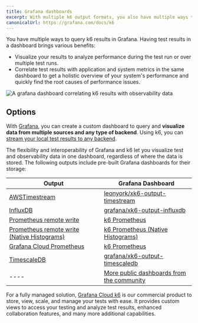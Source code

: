 ```yaml
---
title: Grafana dashboards
excerpt: With multiple k6 output formats, you also have multiple ways to visualize test results in a Grafana dashboard.
canonicalUrl: https://grafana.com/docs/k6
---
```


You have multiple ways to query k6 results in Grafana. 
Having test results in a dashboard brings various benefits:
- Visualize your results to analyze performance during the test run or over multiple test runs. 
- Correlate test results with application and system metrics in the same dashboard to get a holistic overview of your system's performance and quickly find the root causes of performance issues. 

![A grafana dashboard correlating k6 results with observability data](./images/correlated-grafana-dashboard-grafana-cloud-k6.png)

## Options

With [Grafana](https://grafana.com/grafana/), you can create a custom dashboard to query and **visualize data from multiple sources and any type of backend**. 
Using k6, you can [stream your local test results to any backend](/results-output/real-time).

The flexibility and interoperability of Grafana and k6 let you visualize test and observability data in one dashboard, regardless of where the data is stored. 
The following outputs include pre-built Grafana dashboards for their storage:

| Output | Grafana Dashboard |
|---|---|
| [AWSTimestream](https://github.com/leonyork/xk6-output-timestream)  | [leonyork/xk6-output-timestream](https://github.com/leonyork/xk6-output-timestream/tree/main/grafana/dashboards/)  |
| [InfluxDB](/results-output/real-time/influxdb)  | [grafana/xk6-output-influxdb](https://github.com/grafana/xk6-output-influxdb/tree/main/grafana/dashboards)   |
| [Prometheus remote write](/results-output/real-time/prometheus-remote-write)  | [k6 Prometheus](https://grafana.com/grafana/dashboards/19665-k6-prometheus/)   |
| [Prometheus remote write (Native Histograms)](/results-output/real-time/prometheus-remote-write)  | [k6 Prometheus (Native Histograms)](https://grafana.com/grafana/dashboards/18030-k6-prometheus-native-histograms/)   |
| [Grafana Cloud Prometheus](/results-output/real-time/grafana-cloud-prometheus/)  | [k6 Prometheus](https://grafana.com/grafana/dashboards/19665-k6-prometheus/)  |
| [TimescaleDB](/results-output/real-time/timescaledb/)  | [grafana/xk6-output-timescaledb](https://github.com/grafana/xk6-output-timescaledb/tree/main/grafana/dashboards)  |
| ---- | [More public dashboards from the community](https://grafana.com/grafana/dashboards/?search=k6)  |


For a fully managed solution, [Grafana Cloud k6](https://grafana.com/products/cloud/k6/) is our commercial product to store, view, scale, and manage your tests with ease. It provides custom views to access your testing and analyze test results, enhanced collaboration features, and many more additional capabilities.